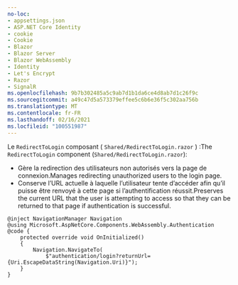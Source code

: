```yaml
---
no-loc:
- appsettings.json
- ASP.NET Core Identity
- cookie
- Cookie
- Blazor
- Blazor Server
- Blazor WebAssembly
- Identity
- Let's Encrypt
- Razor
- SignalR
ms.openlocfilehash: 9b7b302485a5c9ab7d1b1da6ce4d8ab7d1c26f9c
ms.sourcegitcommit: a49c47d5a573379effee5c6b6e36f5c302aa756b
ms.translationtype: MT
ms.contentlocale: fr-FR
ms.lasthandoff: 02/16/2021
ms.locfileid: "100551987"
---
```

<span data-ttu-id="31638-101">Le `RedirectToLogin` composant ( `Shared/RedirectToLogin.razor` ) :</span><span class="sxs-lookup"><span data-stu-id="31638-101">The `RedirectToLogin` component (`Shared/RedirectToLogin.razor`):</span></span>

* <span data-ttu-id="31638-102">Gère la redirection des utilisateurs non autorisés vers la page de connexion.</span><span class="sxs-lookup"><span data-stu-id="31638-102">Manages redirecting unauthorized users to the login page.</span></span>
* <span data-ttu-id="31638-103">Conserve l’URL actuelle à laquelle l’utilisateur tente d’accéder afin qu’il puisse être renvoyé à cette page si l’authentification réussit.</span><span class="sxs-lookup"><span data-stu-id="31638-103">Preserves the current URL that the user is attempting to access so that they can be returned to that page if authentication is successful.</span></span>

```razor
@inject NavigationManager Navigation
@using Microsoft.AspNetCore.Components.WebAssembly.Authentication
@code {
    protected override void OnInitialized()
    {
        Navigation.NavigateTo(
            $"authentication/login?returnUrl={Uri.EscapeDataString(Navigation.Uri)}");
    }
}
```
